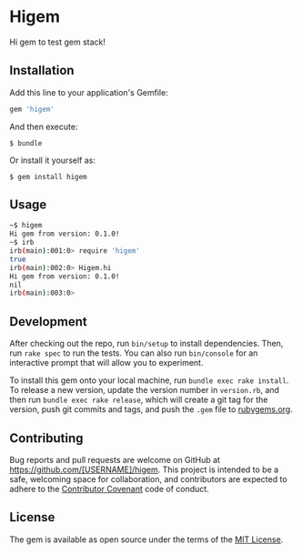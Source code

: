 # Higem

Hi gem to test gem stack!

## Installation

Add this line to your application's Gemfile:

```ruby
gem 'higem'
```

And then execute:

    $ bundle

Or install it yourself as:

    $ gem install higem

## Usage

```bash
~$ higem
Hi gem from version: 0.1.0!
~$ irb
irb(main):001:0> require 'higem'
true
irb(main):002:0> Higem.hi
Hi gem from version: 0.1.0!
nil
irb(main):003:0>
```

## Development

After checking out the repo, run `bin/setup` to install dependencies. Then, run `rake spec` to run the tests. You can also run `bin/console` for an interactive prompt that will allow you to experiment.

To install this gem onto your local machine, run `bundle exec rake install`. To release a new version, update the version number in `version.rb`, and then run `bundle exec rake release`, which will create a git tag for the version, push git commits and tags, and push the `.gem` file to [rubygems.org](https://rubygems.org).

## Contributing

Bug reports and pull requests are welcome on GitHub at https://github.com/[USERNAME]/higem. This project is intended to be a safe, welcoming space for collaboration, and contributors are expected to adhere to the [Contributor Covenant](http://contributor-covenant.org) code of conduct.


## License

The gem is available as open source under the terms of the [MIT License](http://opensource.org/licenses/MIT).

